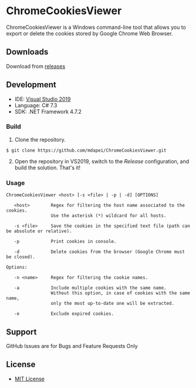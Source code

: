 # ChromeCookiesViewer
ChromeCookiesViewer is a Windows command-line tool that allows you to export or delete the cookies stored by Google Chrome Web Browser.

## Downloads

Download from [releases](https://github.com/mdapei/ChromeCookiesViewer/releases)

## Development

- IDE: [Visual Studio 2019](https://learn.microsoft.com/it-it/visualstudio/releases/2019/release-notes)
- Language: C# 7.3
- SDK: .NET Framework 4.7.2

### Build

1. Clone the repository.
```
$ git clone https://github.com/mdapei/ChromeCookiesViewer.git
```
2. Open the repository in VS2019, switch to the _Release_ configuration, and build the solution. That's it!

### Usage
```
ChromeCookiesViewer <host> [-s <file> | -p | -d] [OPTIONS]

   <host>        Regex for filtering the host name associated to the cookies.
                 Use the asterisk (*) wildcard for all hosts.

   -s <file>     Save the cookies in the specified text file (path can be absolute or relative).

   -p            Print cookies in console.

   -d            Delete cookies from the browser (Google Chrome must be closed).

Options:

   -n <name>     Regex for filtering the cookie names.

   -a            Include multiple cookies with the same name.
                 Without this option, in case of cookies with the same name,
                 only the most up-to-date one will be extracted.

   -e            Exclude expired cookies.
```

## Support
GitHub Issues are for Bugs and Feature Requests Only

## License
- [MIT License](https://spdx.org/licenses/MIT.html)

